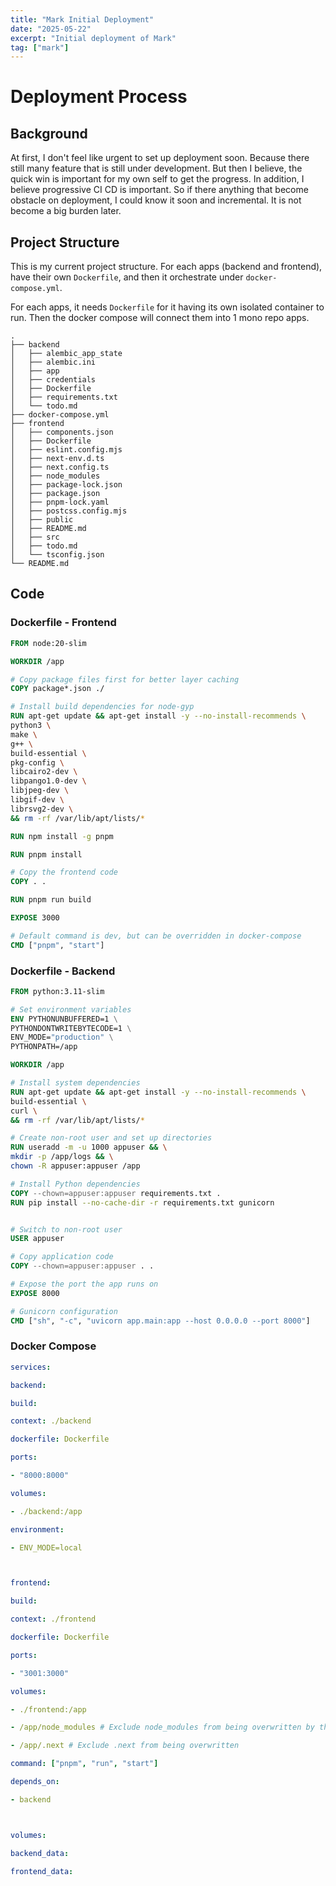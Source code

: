 ```yaml
---
title: "Mark Initial Deployment"
date: "2025-05-22"
excerpt: "Initial deployment of Mark"
tag: ["mark"]
---
```


# Deployment Process

## Background

At first, I don't feel like urgent to set up deployment soon. Because there still many feature that is still under development. But then I believe, the quick win is important for my own self to get the progress. In addition, I believe progressive CI CD is important. So if there anything that become obstacle on deployment, I could know it soon and incremental. It is not become a big burden later.

## Project Structure

This is my current project structure. For each apps (backend and frontend), have their own `Dockerfile`, and then it orchestrate under `docker-compose.yml`.

For each apps, it needs `Dockerfile` for it having its own isolated container to run. Then the docker compose will connect them into 1 mono repo apps.

```sheel
.
├── backend
│   ├── alembic_app_state
│   ├── alembic.ini
│   ├── app
│   ├── credentials
│   ├── Dockerfile
│   ├── requirements.txt
│   └── todo.md
├── docker-compose.yml
├── frontend
│   ├── components.json
│   ├── Dockerfile
│   ├── eslint.config.mjs
│   ├── next-env.d.ts
│   ├── next.config.ts
│   ├── node_modules
│   ├── package-lock.json
│   ├── package.json
│   ├── pnpm-lock.yaml
│   ├── postcss.config.mjs
│   ├── public
│   ├── README.md
│   ├── src
│   ├── todo.md
│   └── tsconfig.json
└── README.md
```

## Code

### Dockerfile - Frontend

```dockerfile
FROM node:20-slim

WORKDIR /app

# Copy package files first for better layer caching
COPY package*.json ./

# Install build dependencies for node-gyp
RUN apt-get update && apt-get install -y --no-install-recommends \
python3 \
make \
g++ \
build-essential \
pkg-config \
libcairo2-dev \
libpango1.0-dev \
libjpeg-dev \
libgif-dev \
librsvg2-dev \
&& rm -rf /var/lib/apt/lists/*

RUN npm install -g pnpm

RUN pnpm install

# Copy the frontend code
COPY . .

RUN pnpm run build

EXPOSE 3000

# Default command is dev, but can be overridden in docker-compose
CMD ["pnpm", "start"]
```

### Dockerfile - Backend

```dockerfile
FROM python:3.11-slim

# Set environment variables
ENV PYTHONUNBUFFERED=1 \
PYTHONDONTWRITEBYTECODE=1 \
ENV_MODE="production" \
PYTHONPATH=/app

WORKDIR /app

# Install system dependencies
RUN apt-get update && apt-get install -y --no-install-recommends \
build-essential \
curl \
&& rm -rf /var/lib/apt/lists/*

# Create non-root user and set up directories
RUN useradd -m -u 1000 appuser && \
mkdir -p /app/logs && \
chown -R appuser:appuser /app

# Install Python dependencies
COPY --chown=appuser:appuser requirements.txt .
RUN pip install --no-cache-dir -r requirements.txt gunicorn


# Switch to non-root user
USER appuser

# Copy application code
COPY --chown=appuser:appuser . .

# Expose the port the app runs on
EXPOSE 8000

# Gunicorn configuration
CMD ["sh", "-c", "uvicorn app.main:app --host 0.0.0.0 --port 8000"]
```

### Docker Compose

```yaml
services:

backend:

build:

context: ./backend

dockerfile: Dockerfile

ports:

- "8000:8000"

volumes:

- ./backend:/app

environment:

- ENV_MODE=local



frontend:

build:

context: ./frontend

dockerfile: Dockerfile

ports:

- "3001:3000"

volumes:

- ./frontend:/app

- /app/node_modules # Exclude node_modules from being overwritten by the volume mount

- /app/.next # Exclude .next from being overwritten

command: ["pnpm", "run", "start"]

depends_on:

- backend



volumes:

backend_data:

frontend_data:
```

